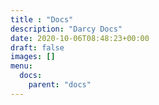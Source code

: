 ```yaml
---
title : "Docs"
description: "Darcy Docs"
date: 2020-10-06T08:48:23+00:00
draft: false
images: []
menu:
  docs:
    parent: "docs"
---
```

